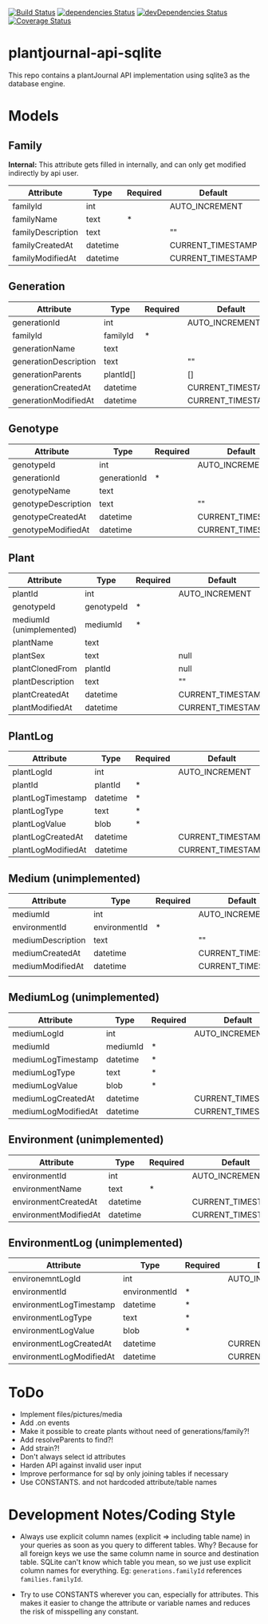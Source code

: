[![Build Status](https://travis-ci.org/Nostradamos/plantjournal-api-sqlite.svg?branch=master)](https://travis-ci.org/Nostradamos/plantjournal-api-sqlite)
[![dependencies Status](https://david-dm.org/Nostradamos/plantjournal/status.svg)](https://david-dm.org/Nostradamos/plantjournal) [![devDependencies Status](https://david-dm.org/Nostradamos/plantjournal-api-sqlite/dev-status.svg)](https://david-dm.org/Nostradamos/plantjournal?type=dev)
[![Coverage Status](https://coveralls.io/repos/github/Nostradamos/plantjournal-api-sqlite/badge.svg?branch=master)](https://coveralls.io/github/Nostradamos/plantjournal-api-sqlite?branch=master)

plantjournal-api-sqlite
=======================

This repo contains a plantJournal API implementation using sqlite3 as the database engine.

Models
======

## Family

**Internal:** This attribute gets filled in internally, and can only get modified indirectly by api user.

|     Attribute     |   Type   | Required |      Default      | Internal | Description |
| ----------------- | -------- | -------- | ----------------- | -------- | ----------- |
| familyId          | int      |          | AUTO_INCREMENT    | *        |             |
| familyName        | text     | *        |                   |          |             |
| familyDescription | text     |          | ""                |          |             |
| familyCreatedAt   | datetime |          | CURRENT_TIMESTAMP | *        |             |
| familyModifiedAt  | datetime |          | CURRENT_TIMESTAMP | *        |             |

## Generation

|       Attribute       |   Type    | Required |      Default      | Internal | Description |
| --------------------- | --------- | -------- | ----------------- | -------- | ----------- |
| generationId          | int       |          | AUTO_INCREMENT    | *        |             |
| familyId              | familyId  | *        |                   |          |             |
| generationName        | text      |          |                   |          |             |
| generationDescription | text      |          | ""                |          |             |
| generationParents     | plantId[] |          | []                |          |             |
| generationCreatedAt   | datetime  |          | CURRENT_TIMESTAMP | *        |             |
| generationModifiedAt  | datetime  |          | CURRENT_TIMESTAMP | *        |             |

## Genotype

|      Attribute      |     Type     | Required |      Default      | Internal | Description |
| ------------------- | ------------ | -------- | ----------------- | -------- | ----------- |
| genotypeId          | int          |          | AUTO_INCREMENT    | *        |             |
| generationId        | generationId | *        |                   |          |             |
| genotypeName        | text         |          |                   |          |             |
| genotypeDescription | text         |          | ""                |          |             |
| genotypeCreatedAt   | datetime     |          | CURRENT_TIMESTAMP | *        |             |
| genotypeModifiedAt  | datetime     |          | CURRENT_TIMESTAMP | *        |             |

## Plant

|        Attribute         |    Type    | Required |      Default      | Internal | Description |
| ------------------------ | ---------- | -------- | ----------------- | -------- | ----------- |
| plantId                  | int        |          | AUTO_INCREMENT    | *        |             |
| genotypeId               | genotypeId | *        |                   |          |             |
| mediumId (unimplemented) | mediumId   | *        |                   |          |             |
| plantName                | text       |          |                   |          |             |
| plantSex                 | text       |          | null              |          |             |
| plantClonedFrom          | plantId    |          | null              |          |             |
| plantDescription         | text       |          | ""                |          |             |
| plantCreatedAt           | datetime   |          | CURRENT_TIMESTAMP | *        |             |
| plantModifiedAt          | datetime   |          | CURRENT_TIMESTAMP | *        |             |

## PlantLog

|     Attribute      |   Type   | Required |      Default      | Internal | Description |
| ------------------ | -------- | -------- | ----------------- | -------- | ----------- |
| plantLogId         | int      |          | AUTO_INCREMENT    | *        |             |
| plantId            | plantId  | *        |                   |          |             |
| plantLogTimestamp  | datetime | *        |                   |          |             |
| plantLogType       | text     | *        |                   |          |             |
| plantLogValue      | blob     | *        |                   |          |             |
| plantLogCreatedAt  | datetime |          | CURRENT_TIMESTAMP | *        |             |
| plantLogModifiedAt | datetime |          | CURRENT_TIMESTAMP | *        |             |

## Medium (unimplemented)

|     Attribute     |     Type      | Required |      Default      | Internal | Description |
| ----------------- | ------------- | -------- | ----------------- | -------- | ----------- |
| mediumId          | int           |          | AUTO_INCREMENT    | *        |             |
| environmentId     | environmentId | *        |                   |          |             |
| mediumDescription | text          |          | ""                |          |             |
| mediumCreatedAt   | datetime      |          | CURRENT_TIMESTAMP | *        |             |
| mediumModifiedAt  | datetime      |          | CURRENT_TIMESTAMP | *        |             |
|                   |               |          |                   |          |             |


## MediumLog (unimplemented)
|      Attribute      |   Type   | Required |      Default      | Internal | Description |
| ------------------- | -------- | -------- | ----------------- | -------- | ----------- |
| mediumLogId         | int      |          | AUTO_INCREMENT    | *        |             |
| mediumId            | mediumId | *        |                   |          |             |
| mediumLogTimestamp  | datetime | *        |                   |          |             |
| mediumLogType       | text     | *        |                   |          |             |
| mediumLogValue      | blob     | *        |                   |          |             |
| mediumLogCreatedAt  | datetime |          | CURRENT_TIMESTAMP | *        |             |
| mediumLogModifiedAt | datetime |          | CURRENT_TIMESTAMP | *        |             |



## Environment (unimplemented)

|       Attribute       |   Type   | Required |      Default      | Internal | Description |
| --------------------- | -------- | -------- | ----------------- | -------- | ----------- |
| environmentId         | int      |          | AUTO_INCREMENT    | *        |             |
| environmentName       | text     | *        |                   |          |             |
| environmentCreatedAt  | datetime |          | CURRENT_TIMESTAMP | *        |             |
| environmentModifiedAt | datetime |          | CURRENT_TIMESTAMP | *        |             |

## EnvironmentLog (unimplemented)

|        Attribute         |     Type      | Required |      Default      | Internal | Description |
| ------------------------ | ------------- | -------- | ----------------- | -------- | ----------- |
| environemntLogId         | int           |          | AUTO_INCREMENT    | *        |             |
| environmentId            | environmentId | *        |                   |          |             |
| environmentLogTimestamp  | datetime      | *        |                   |          |             |
| environmentLogType       | text          | *        |                   |          |             |
| environmentLogValue      | blob          | *        |                   |          |             |
| environmentLogCreatedAt  | datetime      |          | CURRENT_TIMESTAMP | *        |             |
| environmentLogModifiedAt | datetime      |          | CURRENT_TIMESTAMP | *        |             |


ToDo
=====
* Implement files/pictures/media
* Add .on events
* Make it possible to create plants without need of generations/family?!
* Add resolveParents to find?!
* Add strain?!
* Don't always select id attributes
* Harden API against invalid user input
* Improve performance for sql by only joining tables if necessary
* Use CONSTANTS. and not hardcoded attribute/table names

Development Notes/Coding Style
==============================

* Always use explicit column names (explicit => including table name) in your queries as soon as you query to different tables. Why? Because for all foreign keys we use the same column name in source and destination table. SQLite can't know which table you mean, so we just use explicit column names for everything. Eg: `generations.familyId` references `families.familyId`.

* Try to use CONSTANTS wherever you can, especially for attributes. This makes it easier to change the attribute or variable names and reduces the risk of misspelling any constant.

